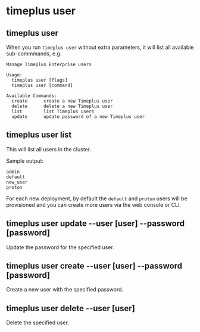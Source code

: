 # timeplus user

## timeplus user
When you run `timeplus user` without extra parameters, it will list all available sub-commmands, e.g.
```
Manage Timeplus Enterprise users

Usage:
  timeplus user [flags]
  timeplus user [command]

Available Commands:
  create      create a new Timeplus user
  delete      delete a new Timeplus user
  list        list Timeplus users
  update      update password of a new Timeplus user
```
## timeplus user list
This will list all users in the cluster.

Sample output:
```
admin
default
new_user
proton
```
For each new deployment, by default the `default` and `proton` users will be provisioned and you can create more users via the web console or CLI.

## timeplus user update --user [user] --password [password]
Update the password for the specified user.

## timeplus user create --user [user] --password [password]
Create a new user with the specified password.

## timeplus user delete --user [user]
Delete the specified user.
